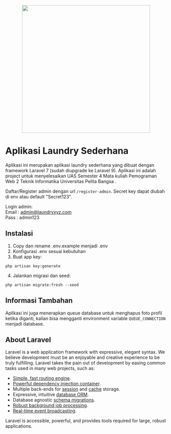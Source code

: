 <p align="center"><img src="https://laravel.com/img/logotype.min.svg" width="400"></p>

# Aplikasi Laundry Sederhana

Aplikasi ini merupakan aplikasi laundry sederhana yang dibuat dengan framework Laravel 7 (sudah diupgrade ke Laravel 9). Aplikasi ini adalah project untuk menyelesaikan UAS Semester 4 Mata kuliah Pemograman Web 2 Teknik Informatika Universitas Pelita Bangsa .

Daftar/Register admin dengan url `/register-admin`. Secret key dapat diubah di env atau default "Secret123".

Login admin:  
Email : admin@laundryxyz.com  
Pass : admin123

## Instalasi

1. Copy dan rename .env.example menjadi .env
2. Konfigurasi .env sesuai kebutuhan
3. Buat app key:

```
php artisan key:generate
```

4. Jalankan migrasi dan seed:

```
php artisan migrate:fresh --seed
```

## Informasi Tambahan

Aplikasi ini juga menerapkan queue database untuk menghapus foto profil ketika diganti, kalian bisa mengganti environment variable `QUEUE_CONNECTION` menjadi database.

## About Laravel

Laravel is a web application framework with expressive, elegant syntax. We believe development must be an enjoyable and creative experience to be truly fulfilling. Laravel takes the pain out of development by easing common tasks used in many web projects, such as:

-   [Simple, fast routing engine](https://laravel.com/docs/routing).
-   [Powerful dependency injection container](https://laravel.com/docs/container).
-   Multiple back-ends for [session](https://laravel.com/docs/session) and [cache](https://laravel.com/docs/cache) storage.
-   Expressive, intuitive [database ORM](https://laravel.com/docs/eloquent).
-   Database agnostic [schema migrations](https://laravel.com/docs/migrations).
-   [Robust background job processing](https://laravel.com/docs/queues).
-   [Real-time event broadcasting](https://laravel.com/docs/broadcasting).

Laravel is accessible, powerful, and provides tools required for large, robust applications.
